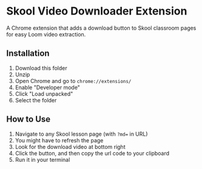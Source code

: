 # Skool Video Downloader Extension

A Chrome extension that adds a download button to Skool classroom pages for easy Loom video extraction.

## Installation

1. Download this folder
2. Unzip
3. Open Chrome and go to `chrome://extensions/`
4. Enable "Developer mode"
5. Click "Load unpacked"
6. Select the folder

## How to Use

1. Navigate to any Skool lesson page (with `?md=` in URL)
2. You might have to refresh the page
3. Look for the download video at bottom right
4. Click the button, and then copy the url code to your clipboard
5. Run it in your terminal

